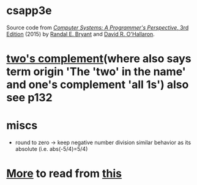 # csapp3e
Source code from [*Computer Systems: A Programmer's Perspective*, 3rd Edition](http://csapp.cs.cmu.edu/3e/home.html) (2015) by [Randal E. Bryant](http://www.cs.cmu.edu/~bryant) and [David R. O'Hallaron](http://www.cs.cmu.edu/~droh).
# [two's complement](https://en.wikipedia.org/wiki/Two%27s_complement#Theory)(where also says term origin 'The 'two' in the name' and one's complement 'all 1s') also see p132
# miscs
- round to zero -> keep negative number division similar behavior as its absolute (i.e. abs(-5/4)=5/4)
# [More](https://teachyourselfcs.com/) to read from [this](https://news.ycombinator.com/item?id=22286340)